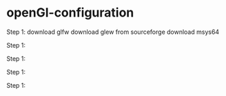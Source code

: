 # openGl-configuration

Step 1:
download glfw
download glew from sourceforge
download msys64

Step 1:

Step 1:

Step 1:



Step 1:
